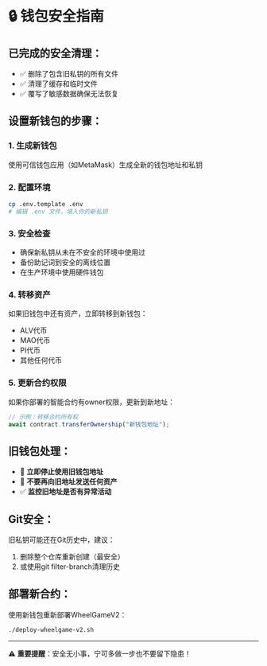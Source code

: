 # 🔒 钱包安全指南

## 已完成的安全清理：
- ✅ 删除了包含旧私钥的所有文件
- ✅ 清理了缓存和临时文件
- ✅ 覆写了敏感数据确保无法恢复

## 设置新钱包的步骤：

### 1. 生成新钱包
使用可信钱包应用（如MetaMask）生成全新的钱包地址和私钥

### 2. 配置环境
```bash
cp .env.template .env
# 编辑 .env 文件，填入你的新私钥
```

### 3. 安全检查
- 确保新私钥从未在不安全的环境中使用过
- 备份助记词到安全的离线位置
- 在生产环境中使用硬件钱包

### 4. 转移资产
如果旧钱包中还有资产，立即转移到新钱包：
- ALV代币
- MAO代币 
- PI代币
- 其他任何代币

### 5. 更新合约权限
如果你部署的智能合约有owner权限，更新到新地址：
```javascript
// 示例：转移合约所有权
await contract.transferOwnership("新钱包地址");
```

## 旧钱包处理：
- 🚫 **立即停止使用旧钱包地址**
- 🚫 **不要再向旧地址发送任何资产**
- ✅ **监控旧地址是否有异常活动**

## Git安全：
旧私钥可能还在Git历史中，建议：
1. 删除整个仓库重新创建（最安全）
2. 或使用git filter-branch清理历史

## 部署新合约：
使用新钱包重新部署WheelGameV2：
```bash
./deploy-wheelgame-v2.sh
```

---
⚠️ **重要提醒**：安全无小事，宁可多做一步也不要留下隐患！

